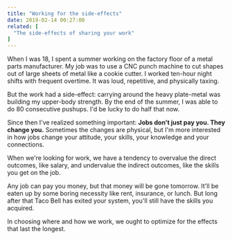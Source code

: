```yaml
---
title: "Working for the side-effects"
date: 2019-02-14 00:27:00
related: [
  "The side-effects of sharing your work"
]
---
```


When I was 18, I spent a summer working on the factory floor of a metal parts manufacturer. My job was to use a CNC punch machine to cut shapes out of large sheets of metal like a cookie cutter. I worked ten-hour night shifts with frequent overtime. It was loud, repetitive, and physically taxing.

But the work had a side-effect: carrying around the heavy plate-metal was building my upper-body strength. By the end of the summer, I was able to do 80 consecutive pushups. I'd be lucky to do half that now.

Since then I've realized something important: **Jobs don't just pay you. They change you.** Sometimes the changes are physical, but I'm more interested in how jobs change your attitude, your skills, your knowledge and your connections.

When we're looking for work, we have a tendency to overvalue the direct outcomes, like salary, and undervalue the indirect outcomes, like the skills you get on the job.

Any job can pay you money, but that money will be gone tomorrow. It'll be eaten up by some boring necessity like rent, insurance, or lunch. But long after that Taco Bell has exited your system, you'll still have the skills you acquired.

In choosing where and how we work, we ought to optimize for the effects that last the longest.
